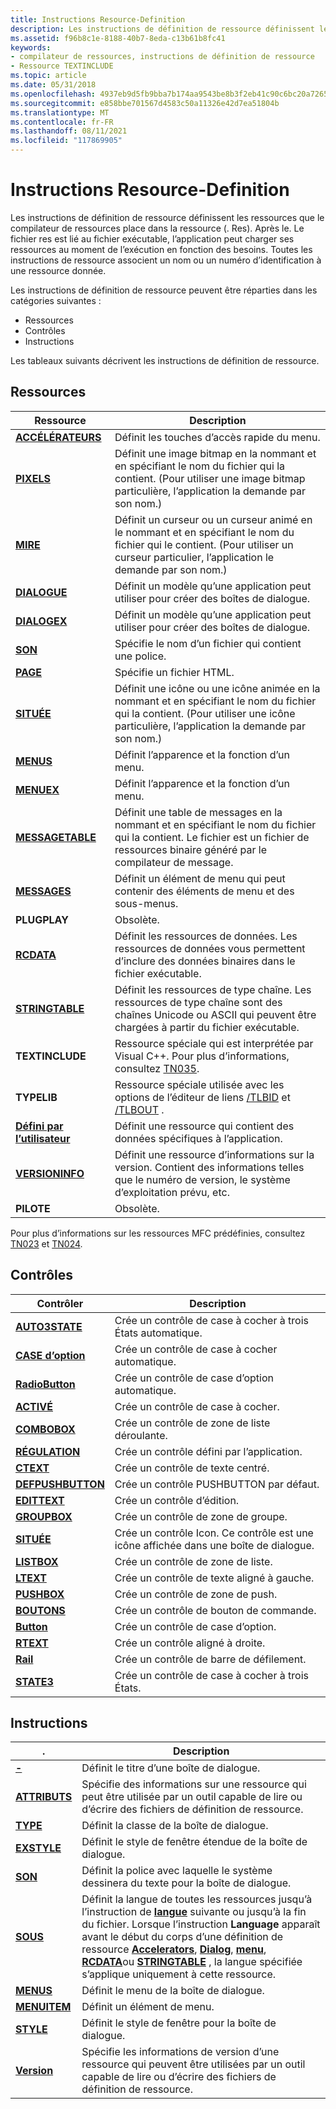 ```yaml
---
title: Instructions Resource-Definition
description: Les instructions de définition de ressource définissent les ressources que le compilateur de ressources place dans la ressource (. Res).
ms.assetid: f96b8c1e-8188-40b7-8eda-c13b61b8fc41
keywords:
- compilateur de ressources, instructions de définition de ressource
- Ressource TEXTINCLUDE
ms.topic: article
ms.date: 05/31/2018
ms.openlocfilehash: 4937eb9d5fb9bba7b174aa9543be8b3f2eb41c90c6bc20a72650114f57fb4fa8
ms.sourcegitcommit: e858bbe701567d4583c50a11326e42d7ea51804b
ms.translationtype: MT
ms.contentlocale: fr-FR
ms.lasthandoff: 08/11/2021
ms.locfileid: "117869905"
---
```

# <a name="resource-definition-statements"></a>Instructions Resource-Definition

Les instructions de définition de ressource définissent les ressources que le compilateur de ressources place dans la ressource (. Res). Après le. Le fichier res est lié au fichier exécutable, l’application peut charger ses ressources au moment de l’exécution en fonction des besoins. Toutes les instructions de ressource associent un nom ou un numéro d’identification à une ressource donnée.

Les instructions de définition de ressource peuvent être réparties dans les catégories suivantes :

-   Ressources
-   Contrôles
-   Instructions

Les tableaux suivants décrivent les instructions de définition de ressource.

## <a name="resources"></a>Ressources



| Ressource                                      | Description                                                                                                                                                                     |
|-----------------------------------------------|---------------------------------------------------------------------------------------------------------------------------------------------------------------------------------|
| [**ACCÉLÉRATEURS**](accelerators-resource.md) | Définit les touches d’accès rapide du menu.                                                                                                                                                  |
| [**PIXELS**](bitmap-resource.md)             | Définit une image bitmap en la nommant et en spécifiant le nom du fichier qui la contient. (Pour utiliser une image bitmap particulière, l’application la demande par son nom.)                          |
| [**MIRE**](cursor-resource.md)             | Définit un curseur ou un curseur animé en le nommant et en spécifiant le nom du fichier qui le contient. (Pour utiliser un curseur particulier, l’application le demande par son nom.)       |
| [**DIALOGUE**](dialog-resource.md)             | Définit un modèle qu’une application peut utiliser pour créer des boîtes de dialogue.                                                                                                          |
| [**DIALOGEX**](dialogex-resource.md)         | Définit un modèle qu’une application peut utiliser pour créer des boîtes de dialogue.                                                                                                          |
| [**SON**](font-resource.md)                 | Spécifie le nom d’un fichier qui contient une police.                                                                                                                              |
| [**PAGE**](html-resource.md)                 | Spécifie un fichier HTML.                                                                                                                                                         |
| [**SITUÉE**](icon-resource.md)                 | Définit une icône ou une icône animée en la nommant et en spécifiant le nom du fichier qui la contient. (Pour utiliser une icône particulière, l’application la demande par son nom.)            |
| [**MENUS**](menu-resource.md)                 | Définit l’apparence et la fonction d’un menu.                                                                                                                                  |
| [**MENUEX**](menuex-resource.md)             | Définit l’apparence et la fonction d’un menu.                                                                                                                                  |
| [**MESSAGETABLE**](messagetable-resource.md) | Définit une table de messages en la nommant et en spécifiant le nom du fichier qui la contient. Le fichier est un fichier de ressources binaire généré par le compilateur de message.                |
| [**MESSAGES**](popup-resource.md)               | Définit un élément de menu qui peut contenir des éléments de menu et des sous-menus.                                                                                                                   |
| **PLUGPLAY**                                  | Obsolète.                                                                                                                                                                       |
| [**RCDATA**](rcdata-resource.md)             | Définit les ressources de données. Les ressources de données vous permettent d’inclure des données binaires dans le fichier exécutable.                                                                                      |
| [**STRINGTABLE**](stringtable-resource.md)   | Définit les ressources de type chaîne. Les ressources de type chaîne sont des chaînes Unicode ou ASCII qui peuvent être chargées à partir du fichier exécutable.                                                            |
| **TEXTINCLUDE**                               | Ressource spéciale qui est interprétée par Visual C++. Pour plus d’informations, consultez [TN035](/cpp/mfc/tn035-using-multiple-resource-files-and-header-files-with-visual-cpp?view=vs-2019).                                        |
| **TYPELIB**                                   | Ressource spéciale utilisée avec les options de l’éditeur de liens [/TLBID](/cpp/build/reference/tlbid-specify-resource-id-for-typelib?view=vs-2019) et [/TLBOUT](/cpp/build/reference/tlbout-name-dot-tlb-file?view=vs-2019) . |
| [**Défini par l’utilisateur**](user-defined-resource.md) | Définit une ressource qui contient des données spécifiques à l’application.                                                                                                                     |
| [**VERSIONINFO**](versioninfo-resource.md)   | Définit une ressource d’informations sur la version. Contient des informations telles que le numéro de version, le système d’exploitation prévu, etc.                                                  |
| **PILOTE**                                       | Obsolète.                                                                                                                                                                       |



 

Pour plus d’informations sur les ressources MFC prédéfinies, consultez [TN023](/cpp/mfc/tn023-standard-mfc-resources?view=vs-2019) et [TN024](/cpp/mfc/tn024-mfc-defined-messages-and-resources?view=vs-2019).

## <a name="controls"></a>Contrôles



| Contrôler                                            | Description                                                                 |
|----------------------------------------------------|-----------------------------------------------------------------------------|
| [**AUTO3STATE**](auto3state-control.md)           | Crée un contrôle de case à cocher à trois États automatique.                         |
| [**CASE d’option**](autocheckbox-control.md)       | Crée un contrôle de case à cocher automatique.                                     |
| [**RadioButton**](autoradiobutton-control.md) | Crée un contrôle de case d’option automatique.                                  |
| [**ACTIVÉ**](checkbox-control.md)               | Crée un contrôle de case à cocher.                                                |
| [**COMBOBOX**](combobox-control.md)               | Crée un contrôle de zone de liste déroulante.                                                |
| [**RÉGULATION**](control-control.md)                 | Crée un contrôle défini par l’application.                                     |
| [**CTEXT**](ctext-control.md)                     | Crée un contrôle de texte centré.                                            |
| [**DEFPUSHBUTTON**](defpushbutton-control.md)     | Crée un contrôle PUSHBUTTON par défaut.                                       |
| [**EDITTEXT**](edittext-control.md)               | Crée un contrôle d’édition.                                                    |
| [**GROUPBOX**](groupbox-control.md)               | Crée un contrôle de zone de groupe.                                                |
| [**SITUÉE**](icon-control.md)                       | Crée un contrôle Icon. Ce contrôle est une icône affichée dans une boîte de dialogue. |
| [**LISTBOX**](listbox-control.md)                 | Crée un contrôle de zone de liste.                                                 |
| [**LTEXT**](ltext-control.md)                     | Crée un contrôle de texte aligné à gauche.                                        |
| [**PUSHBOX**](pushbox-control.md)                 | Crée un contrôle de zone de push.                                                 |
| [**BOUTONS**](pushbutton-control.md)           | Crée un contrôle de bouton de commande.                                              |
| [**Button**](radiobutton-control.md)         | Crée un contrôle de case d’option.                                             |
| [**RTEXT**](rtext-control.md)                     | Crée un contrôle aligné à droite.                                            |
| [**Rail**](scrollbar-control.md)             | Crée un contrôle de barre de défilement.                                               |
| [**STATE3**](state3-control.md)                   | Crée un contrôle de case à cocher à trois États.                                    |



 

## <a name="statements"></a>Instructions



| .                                            | Description                                                                                                                                                                                                                                                                                                                                                                                                                                                                                 |
|------------------------------------------------------|---------------------------------------------------------------------------------------------------------------------------------------------------------------------------------------------------------------------------------------------------------------------------------------------------------------------------------------------------------------------------------------------------------------------------------------------------------------------------------------------|
| [**-**](caption-statement.md)                 | Définit le titre d’une boîte de dialogue.                                                                                                                                                                                                                                                                                                                                                                                                                                                            |
| [**ATTRIBUTS**](characteristics-statement.md) | Spécifie des informations sur une ressource qui peut être utilisée par un outil capable de lire ou d’écrire des fichiers de définition de ressource.                                                                                                                                                                                                                                                                                                                                                                           |
| [**TYPE**](class-statement.md)                     | Définit la classe de la boîte de dialogue.                                                                                                                                                                                                                                                                                                                                                                                                                                                           |
| [**EXSTYLE**](exstyle-statement.md)                 | Définit le style de fenêtre étendue de la boîte de dialogue.                                                                                                                                                                                                                                                                                                                                                                                                                                           |
| [**SON**](font-statement.md)                       | Définit la police avec laquelle le système dessinera du texte pour la boîte de dialogue.                                                                                                                                                                                                                                                                                                                                                                                                                      |
| [**SOUS**](language-statement.md)               | Définit la langue de toutes les ressources jusqu’à l’instruction de [**langue**](language-statement.md) suivante ou jusqu’à la fin du fichier. Lorsque l’instruction **Language** apparaît avant le début du corps d’une définition de ressource [**Accelerators**](accelerators-resource.md), [**Dialog**](dialog-resource.md), [**menu**](menu-resource.md), [**RCDATA**](rcdata-resource.md)ou [**STRINGTABLE**](stringtable-resource.md) , la langue spécifiée s’applique uniquement à cette ressource. |
| [**MENUS**](menu-statement.md)                       | Définit le menu de la boîte de dialogue.                                                                                                                                                                                                                                                                                                                                                                                                                                                           |
| [**MENUITEM**](menuitem-statement.md)               | Définit un élément de menu.                                                                                                                                                                                                                                                                                                                                                                                                                                                                        |
| [**STYLE**](style-statement.md)                     | Définit le style de fenêtre pour la boîte de dialogue.                                                                                                                                                                                                                                                                                                                                                                                                                                                   |
| [**Version**](version-statement.md)                 | Spécifie les informations de version d’une ressource qui peuvent être utilisées par un outil capable de lire ou d’écrire des fichiers de définition de ressource.                                                                                                                                                                                                                                                                                                                                                                     |



 

 

 